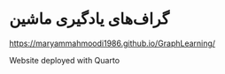# گراف‌های یادگیری ماشین


https://maryammahmoodi1986.github.io/GraphLearning/


Website deployed with Quarto
